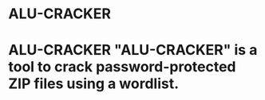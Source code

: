 # ALU-CRACKER
# ALU-CRACKER  "ALU-CRACKER" is a tool to crack password-protected ZIP files using a wordlist.
